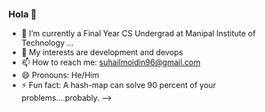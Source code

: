 ### Hola 👋


- 🔭 I’m currently a Final Year CS Undergrad at Manipal Institute of Technology ...
- 👯 My interests are development and devops 
- 📫 How to reach me: suhailmoidin96@gmail.com
- 😄 Pronouns: He/Him
- ⚡ Fun fact: A hash-map can solve 90 percent of your problems....probably. 
-->
